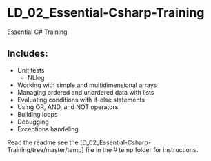 # LD_02_Essential-Csharp-Training
Essential C# Training

## Includes: 
* Unit tests
  *  NLlog
* Working with simple and multidimensional arrays
* Managing ordered and unordered data with lists
* Evaluating conditions with if-else statements
* Using OR, AND, and NOT operators
* Building loops
* Debugging 
* Exceptions handeling  

Read the readme see the [D_02_Essential-Csharp-Training/tree/master/temp] file in the # temp folder for instructions.  
